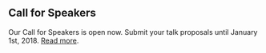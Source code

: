 ## Call for Speakers

Our Call for Speakers is open now. Submit your talk proposals until January 1st, 2018. <a href="/call-for-speakers">Read more</a>.
